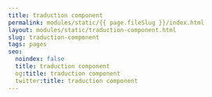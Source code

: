 ```yaml
---
title: traduction component
permalink: modules/static/{{ page.fileSlug }}/index.html
layout: modules/static/traduction-component.html
slug: traduction-component
tags: pages
seo:
  noindex: false
  title: traduction component
  og:title: traduction component
  twitter:title: traduction component
---
```



